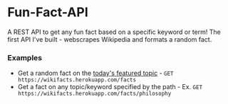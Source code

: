 # Fun-Fact-API
A REST API to get any fun fact based on a specific keyword or term! The first API I've built - webscrapes Wikipedia and formats a random fact.

### Examples
* Get a random fact on the [today's featured topic](https://en.wikipedia.org/wiki/Main_Page) - `GET https://wikifacts.herokuapp.com/facts`
* Get a fact on any topic/keyword specified by the path - Ex. `GET https://wikifacts.herokuapp.com/facts/philosophy`
